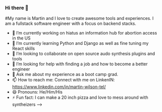 ### Hi there 👋
#My name is Martin and I love to create awesome tools and experiences.
I am a fullstack software engineer with a focus on backend stacks.

- 🔭 I’m currently working on hiatus an information hub for abortion access in the US
- 🌱 I’m currently learning Python and Django as well as fine tuning my React skills
- 👯 I’m looking to collaborate on open source audo synthesis plugins and tools
- 🤔 I’m looking for help with finding a job and how to become a better engineer
- 💬 Ask me about my experience as a boot camp grad. 
- 📫 How to reach me: Connect with me on LinkenIN: https://www.linkedin.com/in/martin-wilson-tel/
- 😄 Pronouns: He/Him/His
- ⚡ Fun fact: I can make a 20 inch pizza and love to mess around with syntheizers
-->
